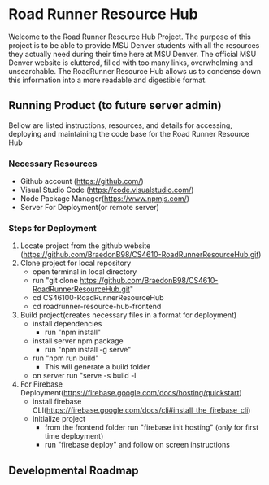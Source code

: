 # Road Runner Resource Hub

Welcome to the Road Runner Resource Hub Project. The purpose of this project is to be able to provide MSU Denver students with all the resources they actually need during their time here at MSU Denver. The official MSU Denver website is cluttered, filled with too many links, overwhelming and unsearchable. The RoadRunner Resource Hub allows us to condense down this information into a more readable and digestible format.

## Running Product (to future server admin)

Bellow are listed instructions, resources, and details for accessing, deploying and maintaining the code base for the Road Runner Resource Hub

### Necessary Resources

- Github account (https://github.com/)
- Visual Studio Code (https://code.visualstudio.com/)
- Node Package Manager(https://www.npmjs.com/)
- Server For Deployment(or remote server)

### Steps for Deployment

1. Locate project from the github website (https://github.com/BraedonB98/CS4610-RoadRunnerResourceHub.git)
2. Clone project for local repository
   - open terminal in local directory
   - run "git clone https://github.com/BraedonB98/CS4610-RoadRunnerResourceHub.git"
   - cd CS46100-RoadRunnerResourceHub
   - cd roadrunner-resource-hub-frontend
3. Build project(creates necessary files in a format for deployment)
   - install dependencies
     - run "npm install"
   - install server npm package
     - run "npm install -g serve"
   - run "npm run build"
     - This will generate a build folder
   - on server run "serve -s build -l <portNumber>
4. For Firebase Deployment(https://firebase.google.com/docs/hosting/quickstart)
   - install firebase CLI(https://firebase.google.com/docs/cli#install_the_firebase_cli)
   - initialize project
     - from the frontend folder run "firebase init hosting" (only for first time deployment)
     - run "firebase deploy" and follow on screen instructions

## Developmental Roadmap
